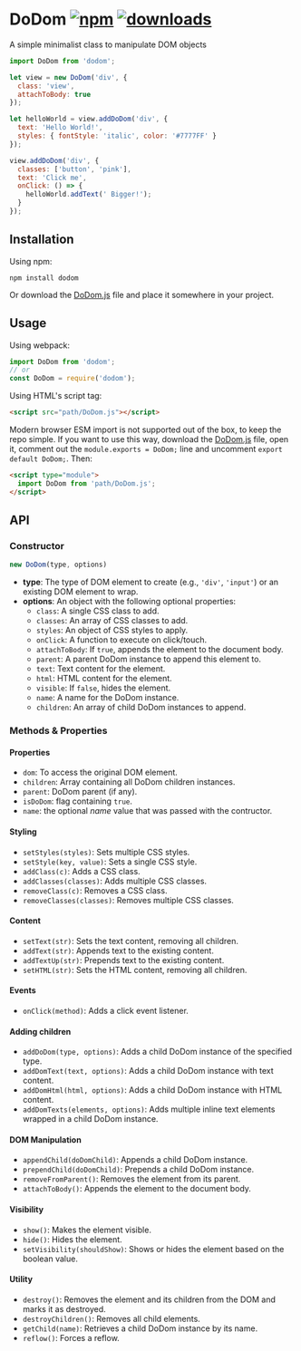 # DoDom [![npm](https://img.shields.io/npm/v/dodom)](https://www.npmjs.com/package/dodom) [![downloads](https://img.shields.io/npm/dm/dodom)](https://www.npmjs.com/package/dodom)

A simple minimalist class to manipulate DOM objects

```js
import DoDom from 'dodom';

let view = new DoDom('div', {
  class: 'view',
  attachToBody: true
});

let helloWorld = view.addDoDom('div', {
  text: 'Hello World!',
  styles: { fontStyle: 'italic', color: '#7777FF' }
});

view.addDoDom('div', {
  classes: ['button', 'pink'],
  text: 'Click me',
  onClick: () => {
    helloWorld.addText(' Bigger!');
  }
});
```

## Installation

Using npm:
```
npm install dodom
```
Or download the [DoDom.js](DoDom.js) file and place it somewhere in your project.

## Usage

Using webpack:
```js
import DoDom from 'dodom';
// or
const DoDom = require('dodom');
```

Using HTML's script tag:
```html
<script src="path/DoDom.js"></script>
```
Modern browser ESM import is not supported out of the box, to keep the repo simple. If you want to use this way, download the [DoDom.js](DoDom.js) file, open it, comment out the `module.exports = DoDom;` line and uncomment `export default DoDom;`. Then:
```html
<script type="module">
  import DoDom from 'path/DoDom.js';
</script>
```

## API

### Constructor
```js
new DoDom(type, options)
```
- **type**: The type of DOM element to create (e.g., `'div'`, `'input'`) or an existing DOM element to wrap.
- **options**: An object with the following optional properties:
  - `class`: A single CSS class to add.
  - `classes`: An array of CSS classes to add.
  - `styles`: An object of CSS styles to apply.
  - `onClick`: A function to execute on click/touch.
  - `attachToBody`: If `true`, appends the element to the document body.
  - `parent`: A parent DoDom instance to append this element to.
  - `text`: Text content for the element.
  - `html`: HTML content for the element.
  - `visible`: If `false`, hides the element.
  - `name`: A name for the DoDom instance.
  - `children`: An array of child DoDom instances to append.

### Methods & Properties

#### Properties
- `dom`: To access the original DOM element.
- `children`: Array containing all DoDom children instances.
- `parent`: DoDom parent (if any).
- `isDoDom`: flag containing `true`.
- `name`: the optional *name* value that was passed with the contructor.

#### Styling
- `setStyles(styles)`: Sets multiple CSS styles.
- `setStyle(key, value)`: Sets a single CSS style.
- `addClass(c)`: Adds a CSS class.
- `addClasses(classes)`: Adds multiple CSS classes.
- `removeClass(c)`: Removes a CSS class.
- `removeClasses(classes)`: Removes multiple CSS classes.

#### Content
- `setText(str)`: Sets the text content, removing all children.
- `addText(str)`: Appends text to the existing content.
- `addTextUp(str)`: Prepends text to the existing content.
- `setHTML(str)`: Sets the HTML content, removing all children.

#### Events
- `onClick(method)`: Adds a click event listener.

#### Adding children
- `addDoDom(type, options)`: Adds a child DoDom instance of the specified type.
- `addDomText(text, options)`: Adds a child DoDom instance with text content.
- `addDomHtml(html, options)`: Adds a child DoDom instance with HTML content.
- `addDomTexts(elements, options)`: Adds multiple inline text elements wrapped in a child DoDom instance. 

#### DOM Manipulation
- `appendChild(doDomChild)`: Appends a child DoDom instance.
- `prependChild(doDomChild)`: Prepends a child DoDom instance.
- `removeFromParent()`: Removes the element from its parent.
- `attachToBody()`: Appends the element to the document body.

#### Visibility
- `show()`: Makes the element visible.
- `hide()`: Hides the element.
- `setVisibility(shouldShow)`: Shows or hides the element based on the boolean value.

#### Utility
- `destroy()`: Removes the element and its children from the DOM and marks it as destroyed.
- `destroyChildren()`: Removes all child elements.
- `getChild(name)`: Retrieves a child DoDom instance by its name.
- `reflow()`: Forces a reflow.

